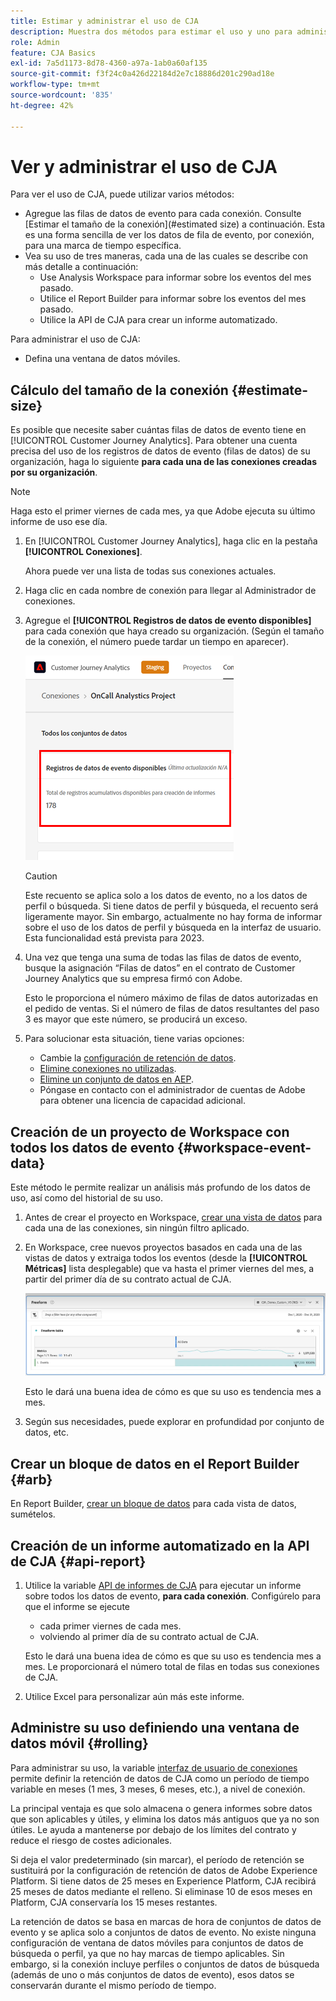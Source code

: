 ```yaml
---
title: Estimar y administrar el uso de CJA
description: Muestra dos métodos para estimar el uso y uno para administrarlo.
role: Admin
feature: CJA Basics
exl-id: 7a5d1173-8d78-4360-a97a-1ab0a60af135
source-git-commit: f3f24c0a426d22184d2e7c18886d201c290ad18e
workflow-type: tm+mt
source-wordcount: '835'
ht-degree: 42%

---
```


# Ver y administrar el uso de CJA

Para ver el uso de CJA, puede utilizar varios métodos:

* Agregue las filas de datos de evento para cada conexión. Consulte [Estimar el tamaño de la conexión](#estimated size) a continuación. Esta es una forma sencilla de ver los datos de fila de evento, por conexión, para una marca de tiempo específica.
* Vea su uso de tres maneras, cada una de las cuales se describe con más detalle a continuación:
   * Use Analysis Workspace para informar sobre los eventos del mes pasado.
   * Utilice el Report Builder para informar sobre los eventos del mes pasado.
   * Utilice la API de CJA para crear un informe automatizado.

Para administrar el uso de CJA:

* Defina una ventana de datos móviles.

## Cálculo del tamaño de la conexión {#estimate-size}

Es posible que necesite saber cuántas filas de datos de evento tiene en [!UICONTROL Customer Journey Analytics]. Para obtener una cuenta precisa del uso de los registros de datos de evento (filas de datos) de su organización, haga lo siguiente **para cada una de las conexiones creadas por su organización**.

>[!NOTE]
>
>Haga esto el primer viernes de cada mes, ya que Adobe ejecuta su último informe de uso ese día.

1. En [!UICONTROL Customer Journey Analytics], haga clic en la pestaña **[!UICONTROL Conexiones]**.

   Ahora puede ver una lista de todas sus conexiones actuales.

1. Haga clic en cada nombre de conexión para llegar al Administrador de conexiones.

1. Agregue el **[!UICONTROL Registros de datos de evento disponibles]** para cada conexión que haya creado su organización. (Según el tamaño de la conexión, el número puede tardar un tiempo en aparecer).

   ![datos de evento](assets/event-data.png)

   >[!CAUTION]
   >
   >   Este recuento se aplica solo a los datos de evento, no a los datos de perfil o búsqueda. Si tiene datos de perfil y búsqueda, el recuento será ligeramente mayor. Sin embargo, actualmente no hay forma de informar sobre el uso de los datos de perfil y búsqueda en la interfaz de usuario. Esta funcionalidad está prevista para 2023.

1. Una vez que tenga una suma de todas las filas de datos de evento, busque la asignación “Filas de datos” en el contrato de Customer Journey Analytics que su empresa firmó con Adobe.

   Esto le proporciona el número máximo de filas de datos autorizadas en el pedido de ventas. Si el número de filas de datos resultantes del paso 3 es mayor que este número, se producirá un exceso.

1. Para solucionar esta situación, tiene varias opciones:

   * Cambie la [configuración de retención de datos](https://experienceleague.adobe.com/docs/analytics-platform/using/cja-connections/manage-connections.html?lang=es#set-rolling-window-for-connection-data-retention).
   * [Elimine conexiones no utilizadas](https://experienceleague.adobe.com/docs/analytics-platform/using/cja-overview/cja-faq.html?lang=es#implications-of-deleting-data-components).
   * [Elimine un conjunto de datos en AEP](https://experienceleague.adobe.com/docs/analytics-platform/using/cja-overview/cja-faq.html?lang=es#implications-of-deleting-data-components).
   * Póngase en contacto con el administrador de cuentas de Adobe para obtener una licencia de capacidad adicional.

## Creación de un proyecto de Workspace con todos los datos de evento {#workspace-event-data}

Este método le permite realizar un análisis más profundo de los datos de uso, así como del historial de su uso.

1. Antes de crear el proyecto en Workspace, [crear una vista de datos](/help/data-views/create-dataview.md) para cada una de las conexiones, sin ningún filtro aplicado.

1. En Workspace, cree nuevos proyectos basados en cada una de las vistas de datos y extraiga todos los eventos (desde la **[!UICONTROL Métricas]** lista desplegable) que va hasta el primer viernes del mes, a partir del primer día de su contrato actual de CJA.

   ![Eventos](assets/events-usage.png)

   Esto le dará una buena idea de cómo es que su uso es tendencia mes a mes.

1. Según sus necesidades, puede explorar en profundidad por conjunto de datos, etc.

## Crear un bloque de datos en el Report Builder {#arb}

En Report Builder, [crear un bloque de datos](/help/report-builder/create-a-data-block.md) para cada vista de datos, sumételos.

## Creación de un informe automatizado en la API de CJA {#api-report}

1. Utilice la variable [API de informes de CJA](https://developer.adobe.com/cja-apis/docs/api/#tag/Reporting-API) para ejecutar un informe sobre todos los datos de evento, **para cada conexión**. Configúrelo para que el informe se ejecute

   * cada primer viernes de cada mes.
   * volviendo al primer día de su contrato actual de CJA.

   Esto le dará una buena idea de cómo es que su uso es tendencia mes a mes. Le proporcionará el número total de filas en todas sus conexiones de CJA.

1. Utilice Excel para personalizar aún más este informe.

## Administre su uso definiendo una ventana de datos móvil {#rolling}

Para administrar su uso, la variable [interfaz de usuario de conexiones](/help/connections/create-connection.md) permite definir la retención de datos de CJA como un período de tiempo variable en meses (1 mes, 3 meses, 6 meses, etc.), a nivel de conexión.

La principal ventaja es que solo almacena o genera informes sobre datos que son aplicables y útiles, y elimina los datos más antiguos que ya no son útiles. Le ayuda a mantenerse por debajo de los límites del contrato y reduce el riesgo de costes adicionales.

Si deja el valor predeterminado (sin marcar), el período de retención se sustituirá por la configuración de retención de datos de Adobe Experience Platform. Si tiene datos de 25 meses en Experience Platform, CJA recibirá 25 meses de datos mediante el relleno. Si eliminase 10 de esos meses en Platform, CJA conservaría los 15 meses restantes.

La retención de datos se basa en marcas de hora de conjuntos de datos de evento y se aplica solo a conjuntos de datos de evento. No existe ninguna configuración de ventana de datos móviles para conjuntos de datos de búsqueda o perfil, ya que no hay marcas de tiempo aplicables. Sin embargo, si la conexión incluye perfiles o conjuntos de datos de búsqueda (además de uno o más conjuntos de datos de evento), esos datos se conservarán durante el mismo período de tiempo.

